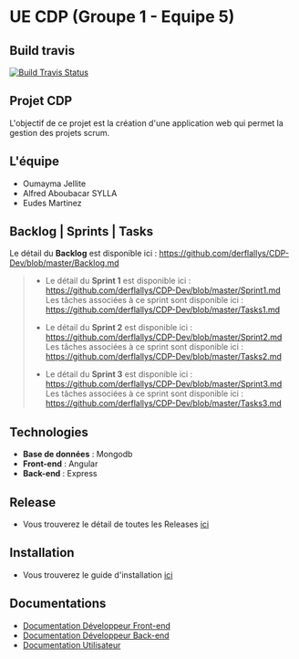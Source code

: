 
# UE CDP (Groupe 1 - Equipe 5)

## Build travis

[![Build Travis Status](https://travis-ci.com/derflallys/CDP-Dev.svg?token=gsystqqqLGzAApB6oXpS&branch=master)](https://travis-ci.com/derflallys/CDP-Dev)

## Projet CDP

L'objectif de ce projet est la création d'une application web qui permet la gestion des projets scrum.

## L'équipe

* Oumayma Jellite
* Alfred Aboubacar SYLLA
* Eudes Martinez

## Backlog | Sprints | Tasks

Le détail du **Backlog** est disponible ici : <https://github.com/derflallys/CDP-Dev/blob/master/Backlog.md>

> * Le détail du **Sprint 1** est disponible ici : <https://github.com/derflallys/CDP-Dev/blob/master/Sprint1.md>  
> Les tâches associées à ce sprint sont disponible ici : <https://github.com/derflallys/CDP-Dev/blob/master/Tasks1.md>
>
> * Le détail du **Sprint 2** est disponible ici : <https://github.com/derflallys/CDP-Dev/blob/master/Sprint2.md>  
> Les tâches associées à ce sprint sont disponible ici : <https://github.com/derflallys/CDP-Dev/blob/master/Tasks2.md>
>
> * Le détail du **Sprint 3** est disponible ici : <https://github.com/derflallys/CDP-Dev/blob/master/Sprint3.md>  
> Les tâches associées à ce sprint sont disponible ici : <https://github.com/derflallys/CDP-Dev/blob/master/Tasks3.md>

## Technologies

* **Base de données** :  Mongodb
* **Front-end** : Angular
* **Back-end** : Express

## Release

* Vous trouverez le détail de toutes les Releases [ici](https://github.com/derflallys/CDP-Dev/blob/master/Release.md)
  
## Installation

* Vous trouverez le guide d'installation [ici](https://github.com/derflallys/CDP-Dev/blob/master/Install.md)

## Documentations

* [Documentation Développeur Front-end](https://github.com/derflallys/CDP-Dev/blob/master/front-end/Documentation_FrontEnd.md)  
* [Documentation Développeur Back-end](https://github.com/derflallys/CDP-Dev/blob/master/back-end/Documentation_BackEnd.md)
* [Documentation Utilisateur](https://github.com/derflallys/CDP-Dev/blob/master/User-Manual.md)  
